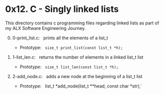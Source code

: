 <h1>0x12. C - Singly linked lists</h1>

This directory contains c programming files regarding linked lists
as part of my ALX Software Engineering Journey.

0. 0-print_list.c: &nbsp; prints all the elements of a list_t
   - Prototype: &nbsp; `size_t print_list(const list_t *h);`

1. 1-list_len.c: &nbsp; returns the number of elements in a linked list_t list
   - Prototype: &nbsp; `size_t list_len(const list_t *h);`

2. 2-add_node.c: &nbsp; adds a new node at the beginning of a list_t list
   - Prototype: &nbsp; 	list_t *add_node(list_t **head, const char *str);`
